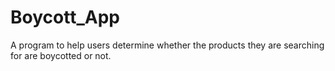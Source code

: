 # Boycott_App
A program to help users determine whether the products they are searching for are boycotted or not.
